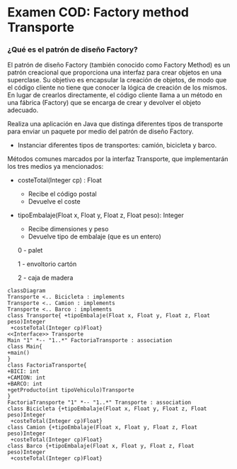 # Examen COD: Factory method Transporte
### ¿Qué es el patrón de diseño Factory?
El patrón de diseño Factory (también conocido como Factory Method) es un patrón creacional que proporciona una interfaz para crear objetos en una superclase. Su objetivo es encapsular
la creación de objetos, de modo que el código cliente no tiene que conocer la lógica de creación de los mismos. 
En lugar de crearlos directamente, el código cliente llama a un método en una fábrica (Factory) que se encarga de crear y devolver el objeto adecuado.

Realiza una aplicación en Java que distinga diferentes tipos de transporte para enviar un paquete por medio del patrón de diseño Factory.

* Instanciar diferentes tipos de transportes: camión, bicicleta y barco.

Métodos comunes marcados por la interfaz Transporte, que implementarán los tres medios ya mencionados:
  * costeTotal(Integer cp) : Float
    - Recibe el código postal
    - Devuelve el coste 
  * tipoEmbalaje(Float x, Float y, Float z, Float peso): Integer
    - Recibe dimensiones y peso
    - Devuelve tipo de embalaje (que es un entero)
    
    0 - palet
    
    1 - envoltorio cartón
  
    2 - caja de madera

```mermaid
classDiagram
Transporte <.. Bicicleta : implements
Transporte <.. Camion : implements
Transporte <.. Barco : implements
class Transporte{ +tipoEmbalaje(Float x, Float y, Float z, Float peso)Integer
 +costeTotal(Integer cp)Float}
<<Interface>> Transporte
Main "1" *-- "1..*" FactoriaTransporte : association
class Main{
+main()
}
class FactoriaTransporte{
+BICI: int
+CAMION: int
+BARCO: int
+getProducto(int tipoVehiculo)Transporte
}
FactoriaTransporte "1" *-- "1..*" Transporte : association
class Bicicleta {+tipoEmbalaje(Float x, Float y, Float z, Float peso)Integer
 +costeTotal(Integer cp)Float}
class Camion {+tipoEmbalaje(Float x, Float y, Float z, Float peso)Integer
 +costeTotal(Integer cp)Float} 
class Barco {+tipoEmbalaje(Float x, Float y, Float z, Float peso)Integer
 +costeTotal(Integer cp)Float}  
```      
